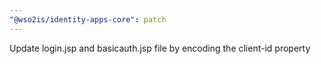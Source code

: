 ```yaml
---
"@wso2is/identity-apps-core": patch
---
```


Update login.jsp and basicauth.jsp file by encoding the client-id property
